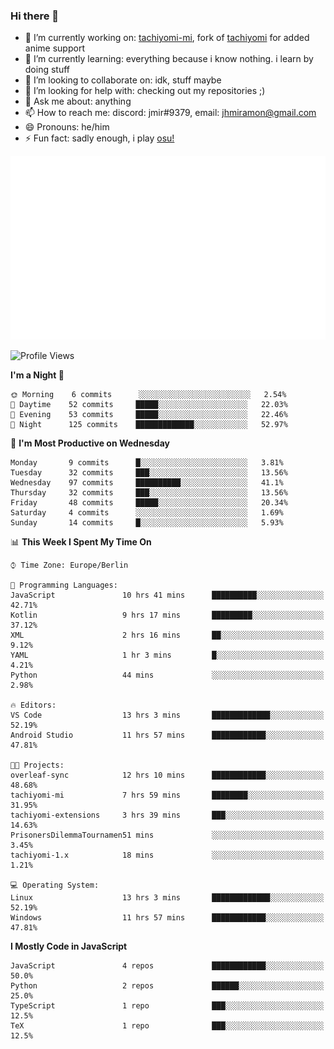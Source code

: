 ### Hi there 👋



<!--
**jmir1/jmir1** is a ✨ _special_ ✨ repository because its `README.md` (this file) appears on your GitHub profile.

Here are some ideas to get you started:
-->
- 🔭 I’m currently working on: [tachiyomi-mi](https://github.com/jmir1/tachiyomi-mi), fork of [tachiyomi](https://github.com/tachiyomiorg/tachiyomi) for added anime support
- 🌱 I’m currently learning: everything because i know nothing. i learn by doing stuff
- 👯 I’m looking to collaborate on: idk, stuff maybe
- 🤔 I’m looking for help with: checking out my repositories ;)
- 💬 Ask me about: anything
- 📫 How to reach me: discord: jmir#9379, email: jhmiramon@gmail.com
- 😄 Pronouns: he/him
- ⚡ Fun fact: sadly enough, i play [osu!](https://osu.ppy.sh/users/18018426)
<div>
	<p align="center">
		<img src="https://github.com/jmir1/github-stats/blob/master/generated/overview.svg">
	</p>
</div>

<!--START_SECTION:waka-->
![Profile Views](http://img.shields.io/badge/Profile%20Views-0-blue)

**I'm a Night 🦉** 

```text
🌞 Morning    6 commits      ░░░░░░░░░░░░░░░░░░░░░░░░░   2.54% 
🌆 Daytime    52 commits     █████░░░░░░░░░░░░░░░░░░░░   22.03% 
🌃 Evening    53 commits     █████░░░░░░░░░░░░░░░░░░░░   22.46% 
🌙 Night      125 commits    █████████████░░░░░░░░░░░░   52.97%

```
📅 **I'm Most Productive on Wednesday** 

```text
Monday       9 commits      █░░░░░░░░░░░░░░░░░░░░░░░░   3.81% 
Tuesday      32 commits     ███░░░░░░░░░░░░░░░░░░░░░░   13.56% 
Wednesday    97 commits     ██████████░░░░░░░░░░░░░░░   41.1% 
Thursday     32 commits     ███░░░░░░░░░░░░░░░░░░░░░░   13.56% 
Friday       48 commits     █████░░░░░░░░░░░░░░░░░░░░   20.34% 
Saturday     4 commits      ░░░░░░░░░░░░░░░░░░░░░░░░░   1.69% 
Sunday       14 commits     █░░░░░░░░░░░░░░░░░░░░░░░░   5.93%

```


📊 **This Week I Spent My Time On** 

```text
⌚︎ Time Zone: Europe/Berlin

💬 Programming Languages: 
JavaScript               10 hrs 41 mins      ██████████░░░░░░░░░░░░░░░   42.71% 
Kotlin                   9 hrs 17 mins       █████████░░░░░░░░░░░░░░░░   37.12% 
XML                      2 hrs 16 mins       ██░░░░░░░░░░░░░░░░░░░░░░░   9.12% 
YAML                     1 hr 3 mins         █░░░░░░░░░░░░░░░░░░░░░░░░   4.21% 
Python                   44 mins             ░░░░░░░░░░░░░░░░░░░░░░░░░   2.98%

🔥 Editors: 
VS Code                  13 hrs 3 mins       █████████████░░░░░░░░░░░░   52.19% 
Android Studio           11 hrs 57 mins      ████████████░░░░░░░░░░░░░   47.81%

🐱‍💻 Projects: 
overleaf-sync            12 hrs 10 mins      ████████████░░░░░░░░░░░░░   48.68% 
tachiyomi-mi             7 hrs 59 mins       ████████░░░░░░░░░░░░░░░░░   31.95% 
tachiyomi-extensions     3 hrs 39 mins       ███░░░░░░░░░░░░░░░░░░░░░░   14.63% 
PrisonersDilemmaTournamen51 mins             ░░░░░░░░░░░░░░░░░░░░░░░░░   3.45% 
tachiyomi-1.x            18 mins             ░░░░░░░░░░░░░░░░░░░░░░░░░   1.21%

💻 Operating System: 
Linux                    13 hrs 3 mins       █████████████░░░░░░░░░░░░   52.19% 
Windows                  11 hrs 57 mins      ████████████░░░░░░░░░░░░░   47.81%

```

**I Mostly Code in JavaScript** 

```text
JavaScript               4 repos             ████████████░░░░░░░░░░░░░   50.0% 
Python                   2 repos             ██████░░░░░░░░░░░░░░░░░░░   25.0% 
TypeScript               1 repo              ███░░░░░░░░░░░░░░░░░░░░░░   12.5% 
TeX                      1 repo              ███░░░░░░░░░░░░░░░░░░░░░░   12.5%

```



<!--END_SECTION:waka-->
